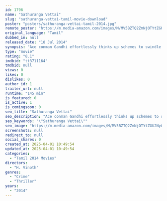 ```yaml
---
id: 1796
name: "Sathuranga Vettai"
slug: "sathuranga-vettai-tamil-movie-download"
poster: "posters/sathuranga-vettai-tamil-2014.jpg"
remote_poster: "https://m.media-amazon.com/images/M/MV5BZTQ2ZmNjOTYtZGU2Ny00NTgxLWE5NmUtMjVlNGU1ZGQxY2ZlXkEyXkFqcGc@._V1_SX300.jpg"
original_language: "Tamil"
dubbed_in: null
released_date: "18 Jul 2014"
synopsis: "Ace conman Gandhi effortlessly thinks up schemes to swindle gullible and greedy folks. However on a rare occasion, things don't go according to plan and he ends up in the clutches of a ruthless gang who demand schemes from him for..."
type: "movie"
rating: "8.1"
imdbid: "tt3711164"
tmdbid: null
views: 0
likes: 0
dislikes: 0
author_id: 1
trailer_url: null
runtime: "145 min"
is_featured: 0
is_active: 1
is_comingsoon: 0
seo_title: "Sathuranga Vettai"
seo_description: "Ace conman Gandhi effortlessly thinks up schemes to swindle gullible and greedy folks. However on a rare occasion, things don't go according to plan and he ends up in the clutches of a ruthless gang who demand schemes from him for..."
seo_keywords: "\"Sathuranga Vettai\""
seo_image: "https://m.media-amazon.com/images/M/MV5BZTQ2ZmNjOTYtZGU2Ny00NTgxLWE5NmUtMjVlNGU1ZGQxY2ZlXkEyXkFqcGc@._V1_SX300.jpg"
screenshots: null
redirect_to: null
social_shares: 0
created_at: 2025-04-01 10:49:54
updated_at: 2025-04-01 10:49:54
categories:
  - "Tamil 2014 Movies"
directors:
  - "H. Vinoth"
genres:
  - "Crime"
  - "Thriller"
years:
  - "2014"
---
```

